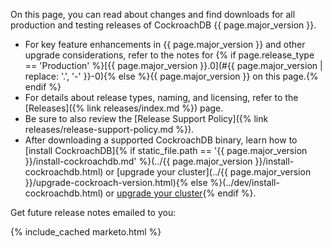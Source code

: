 On this page, you can read about changes and find downloads for all production and testing releases of CockroachDB {{ page.major_version }}.

- For key feature enhancements in {{ page.major_version }} and other upgrade considerations, refer to the notes for {% if page.release_type == 'Production' %}[{{ page.major_version }}.0](#{{ page.major_version | replace: '.', '-' }}-0){% else %}{{ page.major_version }} on this page.{% endif %}
- For details about release types, naming, and licensing, refer to the [Releases]({% link releases/index.md %}) page.
- Be sure to also review the [Release Support Policy]({% link releases/release-support-policy.md %}).
- After downloading a supported CockroachDB binary, learn how to [install CockroachDB]{% if static_file.path == '{{ page.major_version }}/install-cockroachdb.md' %}(../{{ page.major_version }}/install-cockroachdb.html) or [upgrade your cluster](../{{ page.major_version }}/upgrade-cockroach-version.html){% else %}(../dev/install-cockroachdb.html) or [upgrade your cluster](../dev/upgrade-cockroach-version.html){% endif %}.

Get future release notes emailed to you:

{% include_cached marketo.html %}
